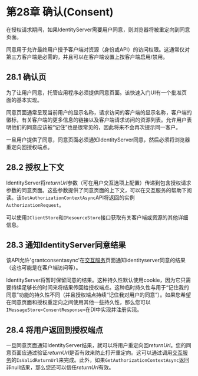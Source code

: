 # 第28章 确认(Consent)
在授权请求期间，如果IdentityServer需要用户同意，则浏览器将被重定向到同意页面。

同意用于允许最终用户授予客户端对资源（身份或API）的访问权限。这通常仅对第三方客户端是必需的，并且可以在客户端设置上按客户端启用/禁用。

## 28.1 确认页
为了让用户同意，托管应用程序必须提供同意页面。该快速入门UI有一个批准页面的基本实现。

同意页面通常呈现当前用户的显示名称，请求访问的客户端的显示名称，客户端的徽标，有关客户端的更多信息的链接以及客户端请求访问的资源列表。允许用户表明他们的同意应该被“记住”也是很常见的，因此将来不会再次提示同一客户。

一旦用户提供了同意，同意页面必须通知IdentityServer同意，然后必须将浏览器重定向回授权端点。

## 28.2 授权上下文
IdentityServer将*returnUrl*参数（可在用户交互选项上配置）传递到包含授权请求参数的同意页面。这些参数提供了同意页面的上下文，可以在交互服务的帮助下阅读。该`GetAuthorizationContextAsync`API将返回的实例`AuthorizationRequest`。

可以使用`IClientStore`和`IResourceStore`接口获取有关客户端或资源的其他详细信息。

## 28.3 通知IdentityServer同意结果
该API允许'grantconsentasync'在[交互服务](https://github.com/thinksjay/IdentityServer4/blob/master/%E7%AC%AC%E4%BA%94%E9%83%A8%E5%88%86%20%E5%8F%82%E8%80%83/%E7%AC%AC59%E7%AB%A0%20IdentityServer%E4%BA%A4%E4%BA%92%E6%9C%8D%E5%8A%A1.md)页面通知identityserver同意的结果（这也可能是在客户端访问等）。

IdentityServer将暂时保留同意的结果。这种持久性默认使用cookie，因为它只需要持续足够长的时间来将结果传回给授权端点。这种临时持久性与用于“记住我的同意”功能的持久性不同（并且授权端点持续“记住我对用户的同意”）。如果您希望在同意页面和授权重定向之间使用其他一些持久性，那么您可以`IMessageStore<ConsentResponse>`在DI中实现并注册实现。

## 28.4 将用户返回到授权端点
一旦同意页面通知IdentityServer结果，就可以将用户重定向回*returnUrl*。您的同意页面应通过验证*returnUrl*是否有效来防止打开重定向。这可以通过调用[交互服务](https://github.com/thinksjay/IdentityServer4/blob/master/%E7%AC%AC%E4%BA%94%E9%83%A8%E5%88%86%20%E5%8F%82%E8%80%83/%E7%AC%AC59%E7%AB%A0%20IdentityServer%E4%BA%A4%E4%BA%92%E6%9C%8D%E5%8A%A1.md)的`IsValidReturnUrl`来完成。此外，如果`GetAuthorizationContextAsync`返回非null结果，那么您还可以信任*returnUrl*有效。